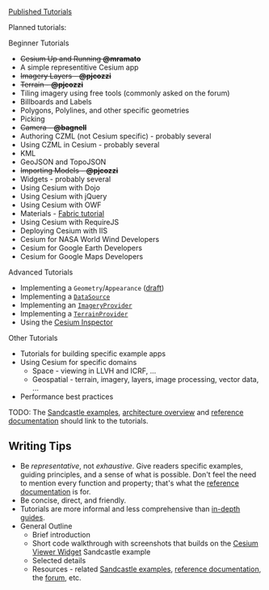[Published Tutorials](http://cesiumjs.org/tutorials.html)

Planned tutorials:

Beginner Tutorials
* ~~Cesium Up and Running **@mramato**~~
* A simple representitive Cesium app
* ~~Imagery Layers - **@pjcozzi**~~
* ~~Terrain - **@pjcozzi**~~
* Tiling imagery using free tools (commonly asked on the forum)
* Billboards and Labels
* Polygons, Polylines, and other specific geometries
* Picking
* ~~Camera - **@bagnell**~~
* Authoring CZML (not Cesium specific) - probably several
* Using CZML in Cesium - probably several
* KML
* GeoJSON and TopoJSON
* ~~Importing Models - **@pjcozzi**~~
* Widgets - probably several
* Using Cesium with Dojo
* Using Cesium with jQuery
* Using Cesium with OWF 
* Materials - [Fabric tutorial](https://github.com/AnalyticalGraphicsInc/cesium/wiki/Fabric)
* Using Cesium with RequireJS
* Deploying Cesium with IIS
* Cesium for NASA World Wind Developers
* Cesium for Google Earth Developers
* Cesium for Google Maps Developers

Advanced Tutorials
* Implementing a `Geometry`/`Appearance` ([draft](https://github.com/AnalyticalGraphicsInc/cesium/wiki/Geometry-and-Appearances))
* Implementing a [`DataSource`](http://cesiumjs.org/Cesium/Build/Documentation/DataSource.html?classFilter=&show=js)
* Implementing an [`ImageryProvider`](http://cesiumjs.org/Cesium/Build/Documentation/ImageryProvider.html)
* Implementing a [`TerrainProvider`](http://cesiumjs.org/Cesium/Build/Documentation/TerrainProvider.html)
* Using the [Cesium Inspector](http://cesiumjs.org/Cesium/Apps/Sandcastle/index.html?src=Cesium%20Inspector.html&label=Showcases)

Other Tutorials
* Tutorials for building specific example apps
* Using Cesium for specific domains
   * Space - viewing in LLVH and ICRF, ...
   * Geospatial - terrain, imagery, layers, image processing, vector data, ...
* Performance best practices

TODO: The [Sandcastle examples](http://cesiumjs.org/Cesium/Apps/Sandcastle/), [architecture overview](https://github.com/AnalyticalGraphicsInc/cesium/wiki/Architecture) and [reference documentation](http://cesiumjs.org/Cesium/Build/Documentation/) should link to the tutorials.

## Writing Tips

* Be _representative_, not _exhaustive_.  Give readers specific examples, guiding principles, and a sense of what is possible.  Don't feel the need to mention every function and property; that's what the [reference documentation](http://cesiumjs.org/Cesium/Build/Documentation/) is for.
* Be concise, direct, and friendly.
* Tutorials are more informal and less comprehensive than [in-depth guides](https://github.com/AnalyticalGraphicsInc/cesium/wiki/In-Depth-Guides).
* General Outline
   * Brief introduction
   * Short code walkthrough with screenshots that builds on the [Cesium Viewer Widget](http://cesiumjs.org/Cesium/Apps/Sandcastle/index.html?src=Cesium%20Viewer%20Widget.html) Sandcastle example
   * Selected details
   * Resources - related [Sandcastle examples](http://cesiumjs.org/Cesium/Apps/Sandcastle/), [reference documentation](http://cesiumjs.org/Cesium/Build/Documentation/), the [forum](https://groups.google.com/forum/#!forum/cesium-dev), etc.